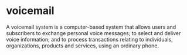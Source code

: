# voicemail
A voicemail system is a computer-based system that allows users and subscribers to exchange personal voice messages; to select and deliver voice information; and to process transactions relating to individuals, organizations, products and services, using an ordinary phone. 
